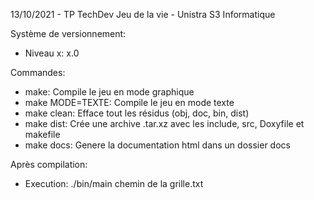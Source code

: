 13/10/2021 - TP TechDev Jeu de la vie - Unistra S3 Informatique

Système de versionnement:
- Niveau x: x.0

Commandes:
- make: Compile le jeu en mode graphique
- make MODE=TEXTE: Compile le jeu en mode texte
- make clean: Efface tout les résidus (obj, doc, bin, dist)
- make dist: Crée une archive .tar.xz avec les include, src, Doxyfile et makefile
- make docs: Genere la documentation html dans un dossier docs

Après compilation:
- Execution: ./bin/main chemin de la grille.txt
